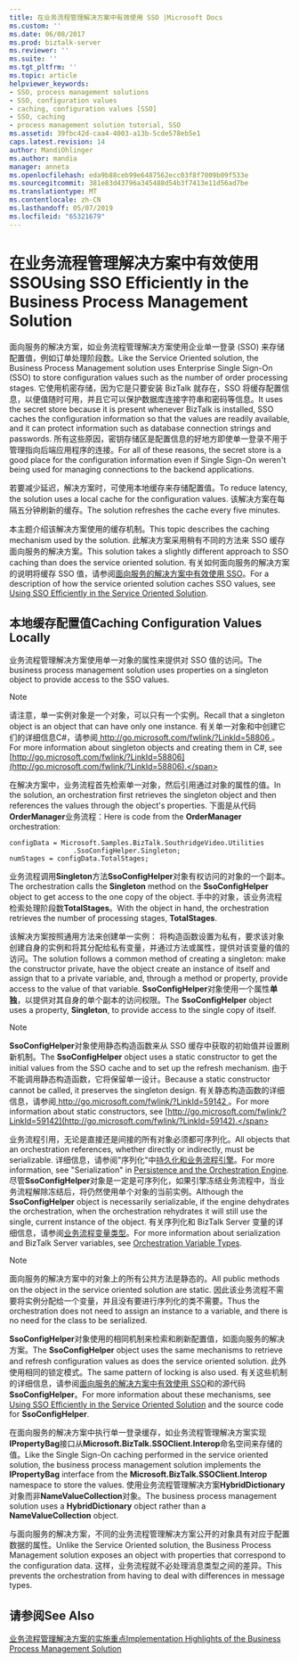 ```yaml
---
title: 在业务流程管理解决方案中有效使用 SSO |Microsoft Docs
ms.custom: ''
ms.date: 06/08/2017
ms.prod: biztalk-server
ms.reviewer: ''
ms.suite: ''
ms.tgt_pltfrm: ''
ms.topic: article
helpviewer_keywords:
- SSO, process management solutions
- SSO, configuration values
- caching, configuration values [SSO]
- SSO, caching
- process management solution tutorial, SSO
ms.assetid: 39fbc42d-caa4-4003-a13b-5cde578eb5e1
caps.latest.revision: 14
author: MandiOhlinger
ms.author: mandia
manager: anneta
ms.openlocfilehash: eda9b88ceb99e6487562ecc03f8f7009b09f533e
ms.sourcegitcommit: 381e83d43796a345488d54b3f7413e11d56ad7be
ms.translationtype: MT
ms.contentlocale: zh-CN
ms.lasthandoff: 05/07/2019
ms.locfileid: "65321679"
---
```

# <a name="using-sso-efficiently-in-the-business-process-management-solution"></a><span data-ttu-id="84ff7-102">在业务流程管理解决方案中有效使用 SSO</span><span class="sxs-lookup"><span data-stu-id="84ff7-102">Using SSO Efficiently in the Business Process Management Solution</span></span>
<span data-ttu-id="84ff7-103">面向服务的解决方案，如业务流程管理解决方案使用企业单一登录 (SSO) 来存储配置值，例如订单处理阶段数。</span><span class="sxs-lookup"><span data-stu-id="84ff7-103">Like the Service Oriented solution, the Business Process Management solution uses Enterprise Single Sign-On (SSO) to store configuration values such as the number of order processing stages.</span></span> <span data-ttu-id="84ff7-104">它使用机密存储，因为它是只要安装 BizTalk 就存在，SSO 将缓存配置信息，以便值随时可用，并且它可以保护数据库连接字符串和密码等信息。</span><span class="sxs-lookup"><span data-stu-id="84ff7-104">It uses the secret store because it is present whenever BizTalk is installed, SSO caches the configuration information so that the values are readily available, and it can protect information such as database connection strings and passwords.</span></span> <span data-ttu-id="84ff7-105">所有这些原因，密钥存储区是配置信息的好地方即使单一登录不用于管理指向后端应用程序的连接。</span><span class="sxs-lookup"><span data-stu-id="84ff7-105">For all of these reasons, the secret store is a good place for the configuration information even if Single Sign-On weren't being used for managing connections to the backend applications.</span></span>  
  
 <span data-ttu-id="84ff7-106">若要减少延迟，解决方案时，可使用本地缓存来存储配置值。</span><span class="sxs-lookup"><span data-stu-id="84ff7-106">To reduce latency, the solution uses a local cache for the configuration values.</span></span> <span data-ttu-id="84ff7-107">该解决方案在每隔五分钟刷新的缓存。</span><span class="sxs-lookup"><span data-stu-id="84ff7-107">The solution refreshes the cache every five minutes.</span></span>  
  
 <span data-ttu-id="84ff7-108">本主题介绍该解决方案使用的缓存机制。</span><span class="sxs-lookup"><span data-stu-id="84ff7-108">This topic describes the caching mechanism used by the solution.</span></span> <span data-ttu-id="84ff7-109">此解决方案采用稍有不同的方法来 SSO 缓存面向服务的解决方案。</span><span class="sxs-lookup"><span data-stu-id="84ff7-109">This solution takes a slightly different approach to SSO caching than does the service oriented solution.</span></span> <span data-ttu-id="84ff7-110">有关如何面向服务的解决方案的说明将缓存 SSO 值，请参阅[面向服务的解决方案中有效使用 SSO](../core/using-sso-efficiently-in-the-service-oriented-solution.md)。</span><span class="sxs-lookup"><span data-stu-id="84ff7-110">For a description of how the service oriented solution caches SSO values, see [Using SSO Efficiently in the Service Oriented Solution](../core/using-sso-efficiently-in-the-service-oriented-solution.md).</span></span>  
  
## <a name="caching-configuration-values-locally"></a><span data-ttu-id="84ff7-111">本地缓存配置值</span><span class="sxs-lookup"><span data-stu-id="84ff7-111">Caching Configuration Values Locally</span></span>  
 <span data-ttu-id="84ff7-112">业务流程管理解决方案使用单一对象的属性来提供对 SSO 值的访问。</span><span class="sxs-lookup"><span data-stu-id="84ff7-112">The business process management solution uses properties on a singleton object to provide access to the SSO values.</span></span>  
  
> [!NOTE]
>  <span data-ttu-id="84ff7-113">请注意，单一实例对象是一个对象，可以只有一个实例。</span><span class="sxs-lookup"><span data-stu-id="84ff7-113">Recall that a singleton object is an object that can have only one instance.</span></span> <span data-ttu-id="84ff7-114">有关单一对象和中创建它们的详细信息C#，请参阅[ http://go.microsoft.com/fwlink/?LinkId=58806 ](http://go.microsoft.com/fwlink/?LinkId=58806)。</span><span class="sxs-lookup"><span data-stu-id="84ff7-114">For more information about singleton objects and creating them in C#, see [http://go.microsoft.com/fwlink/?LinkId=58806](http://go.microsoft.com/fwlink/?LinkId=58806).</span></span>  
  
 <span data-ttu-id="84ff7-115">在解决方案中，业务流程首先检索单一对象，然后引用通过对象的属性的值。</span><span class="sxs-lookup"><span data-stu-id="84ff7-115">In the solution, an orchestration first retrieves the singleton object and then references the values through the object's properties.</span></span> <span data-ttu-id="84ff7-116">下面是从代码**OrderManager**业务流程：</span><span class="sxs-lookup"><span data-stu-id="84ff7-116">Here is code from the **OrderManager** orchestration:</span></span>  
  
```  
configData = Microsoft.Samples.BizTalk.SouthridgeVideo.Utilities  
                .SsoConfigHelper.Singleton;  
numStages = configData.TotalStages;  
```  
  
 <span data-ttu-id="84ff7-117">业务流程调用**Singleton**方法**SsoConfigHelper**对象有权访问的对象的一个副本。</span><span class="sxs-lookup"><span data-stu-id="84ff7-117">The orchestration calls the **Singleton** method on the **SsoConfigHelper** object to get access to the one copy of the object.</span></span> <span data-ttu-id="84ff7-118">手中的对象，该业务流程检索处理阶段数**TotalStages**。</span><span class="sxs-lookup"><span data-stu-id="84ff7-118">With the object in hand, the orchestration retrieves the number of processing stages, **TotalStages**.</span></span>  
  
 <span data-ttu-id="84ff7-119">该解决方案按照通用方法来创建单一实例： 将构造函数设置为私有，要求该对象创建自身的实例和将其分配给私有变量，并通过方法或属性，提供对该变量的值的访问。</span><span class="sxs-lookup"><span data-stu-id="84ff7-119">The solution follows a common method of creating a singleton: make the constructor private, have the object create an instance of itself and assign that to a private variable, and, through a method or property, provide access to the value of that variable.</span></span> <span data-ttu-id="84ff7-120">**SsoConfigHelper**对象使用一个属性**单独**，以提供对其自身的单个副本的访问权限。</span><span class="sxs-lookup"><span data-stu-id="84ff7-120">The **SsoConfigHelper** object uses a property, **Singleton**, to provide access to the single copy of itself.</span></span>  
  
> [!NOTE]
>  <span data-ttu-id="84ff7-121">**SsoConfigHelper**对象使用静态构造函数来从 SSO 缓存中获取的初始值并设置刷新机制。</span><span class="sxs-lookup"><span data-stu-id="84ff7-121">The **SsoConfigHelper** object uses a static constructor to get the initial values from the SSO cache and to set up the refresh mechanism.</span></span> <span data-ttu-id="84ff7-122">由于不能调用静态构造函数，它将保留单一设计。</span><span class="sxs-lookup"><span data-stu-id="84ff7-122">Because a static constructor cannot be called, it preserves the singleton design.</span></span> <span data-ttu-id="84ff7-123">有关静态构造函数的详细信息，请参阅[ http://go.microsoft.com/fwlink/?LinkId=59142 ](http://go.microsoft.com/fwlink/?LinkId=59142)。</span><span class="sxs-lookup"><span data-stu-id="84ff7-123">For more information about static constructors, see [http://go.microsoft.com/fwlink/?LinkId=59142](http://go.microsoft.com/fwlink/?LinkId=59142).</span></span>  
  
 <span data-ttu-id="84ff7-124">业务流程引用，无论是直接还是间接的所有对象必须都可序列化。</span><span class="sxs-lookup"><span data-stu-id="84ff7-124">All objects that an orchestration references, whether directly or indirectly, must be serializable.</span></span> <span data-ttu-id="84ff7-125">详细信息，请参阅"序列化"中[持久化和业务流程引擎](../core/persistence-and-the-orchestration-engine.md)。</span><span class="sxs-lookup"><span data-stu-id="84ff7-125">For more information, see "Serialization" in [Persistence and the Orchestration Engine](../core/persistence-and-the-orchestration-engine.md).</span></span> <span data-ttu-id="84ff7-126">尽管**SsoConfigHelper**对象是一定是可序列化，如果引擎冻结业务流程中，当业务流程解除冻结后，将仍然使用单个对象的当前实例。</span><span class="sxs-lookup"><span data-stu-id="84ff7-126">Although the **SsoConfigHelper** object is necessarily serializable, if the engine dehydrates the orchestration, when the orchestration rehydrates it will still use the single, current instance of the object.</span></span> <span data-ttu-id="84ff7-127">有关序列化和 BizTalk Server 变量的详细信息，请参阅[业务流程变量类型](../core/orchestration-variable-types.md)。</span><span class="sxs-lookup"><span data-stu-id="84ff7-127">For more information about serialization and BizTalk Server variables, see [Orchestration Variable Types](../core/orchestration-variable-types.md).</span></span>  
  
> [!NOTE]
>  <span data-ttu-id="84ff7-128">面向服务的解决方案中的对象上的所有公共方法是静态的。</span><span class="sxs-lookup"><span data-stu-id="84ff7-128">All public methods on the object in the service oriented solution are static.</span></span> <span data-ttu-id="84ff7-129">因此该业务流程不需要将实例分配给一个变量，并且没有要进行序列化的类不需要。</span><span class="sxs-lookup"><span data-stu-id="84ff7-129">Thus the orchestration does not need to assign an instance to a variable, and there is no need for the class to be serialized.</span></span>  
  
 <span data-ttu-id="84ff7-130">**SsoConfigHelper**对象使用的相同机制来检索和刷新配置值，如面向服务的解决方案。</span><span class="sxs-lookup"><span data-stu-id="84ff7-130">The **SsoConfigHelper** object uses the same mechanisms to retrieve and refresh configuration values as does the service oriented solution.</span></span> <span data-ttu-id="84ff7-131">此外使用相同的锁定模式。</span><span class="sxs-lookup"><span data-stu-id="84ff7-131">The same pattern of locking is also used.</span></span> <span data-ttu-id="84ff7-132">有关这些机制的详细信息，请参阅[面向服务的解决方案中有效使用 SSO](../core/using-sso-efficiently-in-the-service-oriented-solution.md)和的源代码**SsoConfigHelper**。</span><span class="sxs-lookup"><span data-stu-id="84ff7-132">For more information about these mechanisms, see [Using SSO Efficiently in the Service Oriented Solution](../core/using-sso-efficiently-in-the-service-oriented-solution.md) and the source code for **SsoConfigHelper**.</span></span>  
  
 <span data-ttu-id="84ff7-133">在面向服务的解决方案中执行单一登录缓存，如业务流程管理解决方案实现**IPropertyBag**接口从**Microsoft.BizTalk.SSOClient.Interop**命名空间来存储的值。</span><span class="sxs-lookup"><span data-stu-id="84ff7-133">Like the Single Sign-On caching performed in the service oriented solution, the business process management solution implements the **IPropertyBag** interface from the **Microsoft.BizTalk.SSOClient.Interop** namespace to store the values.</span></span> <span data-ttu-id="84ff7-134">使用业务流程管理解决方案**HybridDictionary**对象而非**NameValueCollection**对象。</span><span class="sxs-lookup"><span data-stu-id="84ff7-134">The business process management solution uses a **HybridDictionary** object rather than a **NameValueCollection** object.</span></span>  
  
 <span data-ttu-id="84ff7-135">与面向服务的解决方案，不同的业务流程管理解决方案公开的对象具有对应于配置数据的属性。</span><span class="sxs-lookup"><span data-stu-id="84ff7-135">Unlike the Service Oriented solution, the Business Process Management solution exposes an object with properties that correspond to the configuration data.</span></span> <span data-ttu-id="84ff7-136">这样，业务流程就不必处理消息类型之间的差异。</span><span class="sxs-lookup"><span data-stu-id="84ff7-136">This prevents the orchestration from having to deal with differences in message types.</span></span>  
  
## <a name="see-also"></a><span data-ttu-id="84ff7-137">请参阅</span><span class="sxs-lookup"><span data-stu-id="84ff7-137">See Also</span></span>  
 [<span data-ttu-id="84ff7-138">业务流程管理解决方案的实施重点</span><span class="sxs-lookup"><span data-stu-id="84ff7-138">Implementation Highlights of the Business Process Management Solution</span></span>](../core/implementation-highlights-of-the-business-process-management-solution.md)